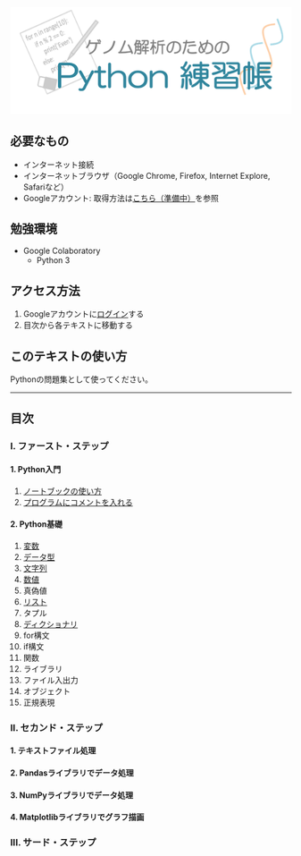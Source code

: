 ![ゲノム解析のためのPython練習帳](https://github.com/qqep685d/MyIMGs/blob/master/logo/python_exercises.png?raw=true "logo")

## 必要なもの
- インターネット接続
- インターネットブラウザ（Google Chrome, Firefox, Internet Explore, Safariなど）
- Googleアカウント: 取得方法は[こちら（準備中）]()を参照  

## 勉強環境
- Google Colaboratory
	- Python 3

## アクセス方法
1. Googleアカウントに[ログイン](https://accounts.google.com/ServiceLogin)する
1. 目次から各テキストに移動する

## このテキストの使い方
Pythonの問題集として使ってください。  

---

## 目次

### I. ファースト・ステップ

#### 1. Python入門
1. [ノートブックの使い方](https://colab.research.google.com/github/qqep685d/Python_exercises/blob/master/textbook/exercises/I-1-01.ipynb)
1. [プログラムにコメントを入れる](https://colab.research.google.com/github/qqep685d/Python_exercises/blob/master/textbook/exercises/I-1-02.ipynb)

#### 2. Python基礎
1. [変数](https://colab.research.google.com/github/qqep685d/Python_exercises/blob/master/textbook/exercises/I-2-01.ipynb)
1. [データ型](https://colab.research.google.com/github/qqep685d/Python_exercises/blob/master/textbook/exercises/I-2-02.ipynb)
1. [文字列](https://colab.research.google.com/github/qqep685d/Python_exercises/blob/master/textbook/exercises/I-2-03.ipynb)
1. [数値](https://colab.research.google.com/github/qqep685d/Python_exercises/blob/master/textbook/exercises/I-2-04.ipynb)
1. 真偽値
1. [リスト](https://colab.research.google.com/github/qqep685d/Python_exercises/blob/master/textbook/exercises/I-2-06.ipynb)
1. タプル
1. [ディクショナリ](https://colab.research.google.com/github/qqep685d/Python_exercises/blob/master/textbook/exercises/I-2-08.ipynb)
1. for構文
1. if構文
1. 関数
1. ライブラリ
1. ファイル入出力
1. オブジェクト
1. 正規表現

### II. セカンド・ステップ

#### 1. テキストファイル処理

#### 2. Pandasライブラリでデータ処理

#### 3. NumPyライブラリでデータ処理

#### 4. Matplotlibライブラリでグラフ描画

### III. サード・ステップ
